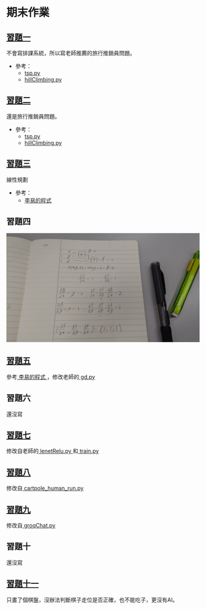 # 期末作業

## [ 習題一 ](../ex1)

不會寫排課系統，所以寫老師推薦的旅行推銷員問題。

* 參考：
    * [tsp.py](https://github.com/ccc112b/py2cs/blob/master/03-人工智慧/02-優化算法/01-傳統優化方法/01-優化/01-爬山演算法/03-通用的爬山框架/tsp.py)
    * [hillClimbing.py](https://github.com/ccc112b/py2cs/blob/master/03-人工智慧/02-優化算法/01-傳統優化方法/01-優化/01-爬山演算法/03-通用的爬山框架/hillClimbing.py)

## [ 習題二 ](../ex2)

還是旅行推銷員問題。

* 參考：
    * [tsp.py](https://github.com/ccc112b/py2cs/blob/master/03-人工智慧/02-優化算法/01-傳統優化方法/01-優化/01-爬山演算法/03-通用的爬山框架/tsp.py)
    * [hillClimbing.py](https://github.com/ccc112b/py2cs/blob/master/03-人工智慧/02-優化算法/01-傳統優化方法/01-優化/01-爬山演算法/03-通用的爬山框架/hillClimbing.py)

## [ 習題三 ](../ex3)

線性規劃

* 參考：
    * [ 李易的程式 ](https://github.com/LeeYi-user/ai/blob/master/homework/03/linear.py)

## 習題四

![](../ex4/Ex4.jpg)

## [ 習題五 ](../ex5)

參考[ 李易的程式 ](https://github.com/LeeYi-user/ai/blob/master/homework/05/gd.py)，修改老師的[ gd.py ](https://github.com/ccc112b/py2cs/blob/master/03-人工智慧/02-優化算法/02-深度學習優化/03-梯度下降法/gd.py)

## 習題六

還沒寫

## [ 習題七 ](../ex7)

修改自老師的[ lenetRelu.py ](https://github.com/ccc112b/py2cs/blob/master/03-人工智慧/05-神經網路/02-深度學習/01-MNIST/lenetRelu.py)和[ train.py ](https://github.com/ccc112b/py2cs/blob/master/03-人工智慧/05-神經網路/02-深度學習/01-MNIST/train.py)

## [ 習題八 ](../ex8)

修改自[ cartpole_human_run.py ](https://github.com/ccc112b/py2cs/blob/master/03-人工智慧/06-強化學習/01-強化學習/01-gym/04-run/cartpole_human_run.py)

## [ 習題九 ](../ex9)

修改自[ groqChat.py ](https://github.com/ccc112b/py2cs/blob/master/03-人工智慧/A4-groq/hello/groqChat.py)

## 習題十

還沒寫

## [ 習題十一 ](../ex11)

只畫了個棋盤，沒辦法判斷棋子走位是否正確，也不能吃子，更沒有AI。